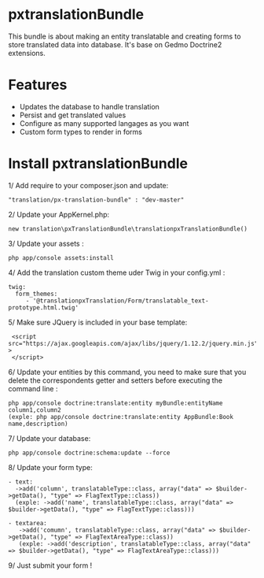 # pxtranslationBundle
 This bundle is about making an entity translatable and creating forms to store translated data into database.
 It's base on Gedmo Doctrine2 extensions.
 
# Features
  - Updates the database to handle translation
  - Persist and get translated values
  - Configure as many supported langages as you want 
  - Custom form types to render in forms

# Install pxtranslationBundle

1/ Add require to your composer.json and update:

    "translation/px-translation-bundle" : "dev-master"
   
2/ Update your AppKernel.php:

    new translation\pxTranslationBundle\translationpxTranslationBundle()

3/ Update your assets :

    php app/console assets:install

4/ Add the translation custom theme uder Twig in your config.yml :

    twig:
      form_themes:
         - '@translationpxTranslation/Form/translatable_text-prototype.html.twig'
        
5/ Make sure JQuery is included in your base template:

     <script src="https://ajax.googleapis.com/ajax/libs/jquery/1.12.2/jquery.min.js" >
     </script>
    
6/ Update your entities by this command, you need to make sure that you delete the correspondents getter and setters before executing the command line : 

    php app/console doctrine:translate:entity myBundle:entityName column1,column2
    (exple: php app/console doctrine:translate:entity AppBundle:Book name,description)
   
7/ Update your database:

    php app/console doctrine:schema:update --force 
   
8/ Update your form type:
    
    - text:
      ->add('column', translatableType::class, array("data" => $builder->getData(), "type" => FlagTextType::class))
      (exple: ->add('name', translatableType::class, array("data" => $builder->getData(), "type" => FlagTextType::class)))
    
    - textarea:
       ->add('comumn', translatableType::class, array("data" => $builder->getData(), "type" => FlagTextAreaType::class)) 
       (exple: ->add('description', translatableType::class, array("data" => $builder->getData(), "type" => FlagTextAreaType::class)))

9/ Just submit your form !

 
 
